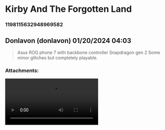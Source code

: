 # Kirby And The Forgotten Land
### 1198115632948969582
## Donlavon (donlavon) 01/20/2024 04:03 

> Asus ROG phone 7 with backbone controller
> Snapdragon gen 2
> Some minor glitches but completely playable.
### Attachments: 
![2024-01-19-19-20-46.mp4](https://yuzudiscordbackup.s3.us-west-2.amazonaws.com/files-media/1198115632948969582_2024-01-19-19-20-46.mp4)


